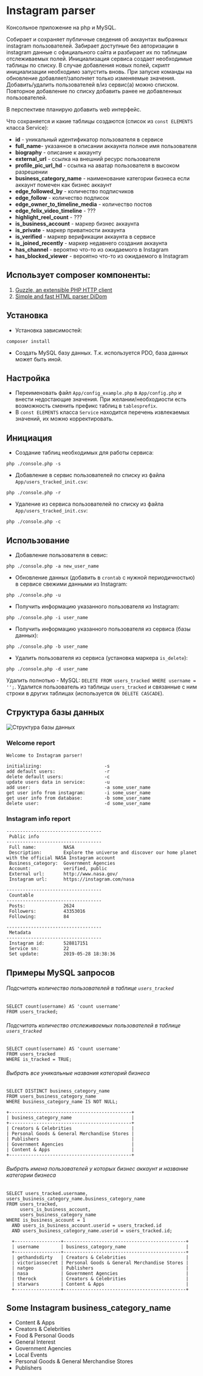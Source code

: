 # Instagram parser

Консольное приложение на php и MySQL. 

Собирает и сохраняет публичные сведения об аккаунтах выбранных instagram пользователей. Забирает доступные без авторизации в instagram данные с официального сайта и разбирает их по таблицам отслеживаемых полей. Инициализация сервиса создает необходимые таблицы по списку. В случае добавления новых полей, скрипт инициализации необходимо запустить вновь. При запуске команды на обновление добавляет/заполняет только изменяемые значения. Добавить/удалить пользователей в/из сервис(а) можно списком. Повторное добавление по списку добавить ранее не добавленных пользователей.
 
 В перспективе планирую добавить web интерфейс.

Что сохраняется и какие таблицы создаются (список из `const ELEMENTS` класса Service):
- **id** - уникальный идентификатор пользователя в сервисе
- **full_name**- указанное в описании аккаунта полное имя пользователя
- **biography** - описание к аккаунту
- **external_url** - ссылка на внешний ресурс пользователя
- **profile_pic_url_hd** - ссылка на аватар пользователя в высоком разрешении
- **business_category_name** - наименование категории бизнеса если аккаунт помечен как бизнес аккаунт
- **edge_followed_by** - количество подписчиков
- **edge_follow** - количество подписок
- **edge_owner_to_timeline_media** - количество постов
- **edge_felix_video_timeline** - ???
- **highlight_reel_count** - ???
- **is_business_account** - маркер бизнес аккаунта
- **is_private** - маркер приватности аккаунта
- **is_verified** - маркер верификации аккаунта в сервисе
- **is_joined_recently** - маркер недавнего создания аккаунта
- **has_channel** - вероятно что-то из ожидаемого в Instagram
- **has_blocked_viewer** - вероятно что-то из ожидаемого в Instagram

## Использует composer компоненты:
1. [Guzzle, an extensible PHP HTTP client](https://github.com/guzzle/guzzle)
2. [Simple and fast HTML parser DiDom](https://github.com/Imangazaliev/DiDOM)

## Установка
- Установка зависимостей:
```
composer install
```
- Создать MySQL базу данных. Т.к. используется PDO, база данных может быть иной.

## Настройка
- Переименовать файл `App/config_example.php` в `App/config.php` и внести недостающие значения. При желании/необходиости есть возможность сменить префикс таблиц в `tablesprefix`.
- В `const ELEMENTS` класса `Service` находится перечень извлекаемых значений, их можно корректировать.

## Инициация
- Создание таблиц необходимых для работы сервиса:
```
php ./console.php -s
```
- Добавление в сервис пользователей по списку из файла `App/users_tracked_init.csv`:
```
php ./console.php -r
```
- Удаление из сервиса пользователей по списку из файла `App/users_tracked_init.csv`:
```
php ./console.php -с
```

## Использование
- Добавление пользователя в севис:
 ```
 php ./console.php -a new_user_name
 ```
- Обновление данных (добавить в `crontab` с нужной периодичностью) в сервисе свежими данными из Instagram: 
```
php ./console.php -u
```
- Получить информацию указанного пользователя из Instagram:
```
php ./console.php -i user_name
```
- Получить информацию указанного пользователя из сервиса (базы данных):
```
php ./console.php -b user_name
```
- Удалить пользователя из сервиса (установка маркера `is_delete`):
```
php ./console.php -d user_name
```
Удалить полнотью - MySQL: `DELETE FROM users_tracked WHERE username = '';`. Удалится пользователь из таблицы `users_tracked` и связанные с ним строки в других таблицах (используется `ON DELETE CASCADE`).

## Структура базы данных
![Структура базы данных](nstgrm_db.png)

### Welcome report
```
Welcome to Instagram parser! 

initializing:                       -s
add default users:                  -r
delete default users:               -c
update users data in service:       -u
add user:                           -a some_user_name
get user info from instagram:       -i some_user_name
get user info from database:        -b some_user_name
delete user:                        -d some_user_name
```

### Instagram info report
```
-----------------------------------
 Public info
-----------------------------------
 Full name:          NASA
 Description:        Explore the universe and discover our home planet with the official NASA Instagram account
 Business_category:  Government Agencies
 Account:            verified, public
 External url:       http://www.nasa.gov/
 Instagram url:      https://instagram.com/nasa

-----------------------------------
 Countable
-----------------------------------
 Posts:              2624
 Followers:          43353016
 Following:          84

-----------------------------------
 Metadata
-----------------------------------
 Instagram id:       528817151
 Service sn:         22
 Set update:         2019-05-28 18:38:36
```

## Примеры MySQL запросов

###### Подсчитать количество пользователей в таблице `users_tracked`
```
SELECT count(username) AS 'count username'
FROM users_tracked;
```

###### Подсчитать количество отслеживаемых пользователей в таблице `users_tracked`
```
SELECT count(username) AS 'count username'
FROM users_tracked
WHERE is_tracked = TRUE;
```

###### Выбрать все уникальные названия категорий бизнеса
```
SELECT DISTINCT business_category_name
FROM users_business_category_name
WHERE business_category_name IS NOT NULL;

+---------------------------------------------+
| business_category_name                      |
+---------------------------------------------+
| Creators & Celebrities                      |
| Personal Goods & General Merchandise Stores |
| Publishers                                  |
| Government Agencies                         |
| Content & Apps                              |
+---------------------------------------------+
```
###### Выбрать имена пользователей у которых бизнес аккаунт и название категории бизнеса
```
SELECT users_tracked.username, users_business_category_name.business_category_name
FROM users_tracked,
     users_is_business_account,
     users_business_category_name
WHERE is_business_account = 1
  AND users_is_business_account.userid = users_tracked.id
  AND users_business_category_name.userid = users_tracked.id;
  
  +-----------------+---------------------------------------------+
  | username        | business_category_name                      |
  +-----------------+---------------------------------------------+
  | gethandsdirty   | Creators & Celebrities                      |
  | victoriassecret | Personal Goods & General Merchandise Stores |
  | natgeo          | Publishers                                  |
  | nasa            | Government Agencies                         |
  | therock         | Creators & Celebrities                      |
  | starwars        | Content & Apps                              |
  +-----------------+---------------------------------------------+

  ```
  ## Some Instagram business_category_name
  - Content & Apps
  - Creators & Celebrities
  - Food & Personal Goods
  - General Interest
  - Government Agencies
  - Local Events
  - Personal Goods & General Merchandise Stores
  - Publishers